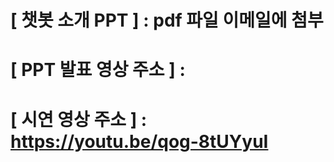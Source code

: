 # [ 챗봇 소개 PPT ] : pdf 파일 이메일에 첨부

# [ PPT 발표 영상 주소 ] :  

# [ 시연 영상 주소 ] : https://youtu.be/qog-8tUYyuI
